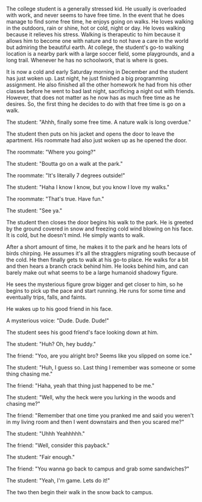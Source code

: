The college student is a generally stressed kid. He usually is overloaded with work, and never seems to have free time. In the event that he does manage to find some free time, he enjoys going on walks. He loves walking in the outdoors, rain or shine, hot or cold, night or day. He loves walking because it relieves his stress. Walking is therapeutic to him because it allows him to become one with nature and to not have a care in the world but admiring the beautiful earth. At college, the student's go-to walking location is a nearby park with a large soccer field, some playgrounds, and a long trail. Whenever he has no schoolwork, that is where is goes.

It is now a cold and early Saturday morning in December and the student has just woken up. Last night, he just finished a big programming assignment. He also finished all the other homework he had from his other classes before he went to bad last night, sacrificing a night out with friends. However, that does not matter as he now has as much free time as he desires. So, the first thing he decides to do with that free time is go on a walk.

The student: "Ahhh, finally some free time. A nature walk is long overdue."

The student then puts on his jacket and opens the door to leave the apartment. His roommate had also just woken up as he opened the door.

The roommate: "Where you going?"

The student: "Boutta go on a walk at the park."

The roommate: "It's literally 7 degrees outside!"

The student: "Haha I know I know, but you know I love my walks."

The roommate: "That's true. Have fun."

The student: "See ya."

The student then closes the door begins his walk to the park. He is greeted by the ground covered in snow and freezing cold wind blowing on his face. It is cold, but he doesn't mind. He simply wants to walk.

After a short amount of time, he makes it to the park and he hears lots of birds chirping. He assumes it's all the stragglers migrating south because of the cold. He then finally gets to walk at his go-to place. He walks for a bit and then hears a branch crack behind him. He looks behind him, and can barely make out what seems to be a large humanoid shadowy figure.

He sees the mysterious figure grow bigger and get closer to him, so he begins to pick up the pace and start running. He runs for some time and eventually trips, falls, and faints.

He wakes up to his good friend in his face.

A mysterious voice: "Dude. Dude. Dude!"

The student sees his good friend's face looking down at him.

The student: "Huh? Oh, hey buddy."

The friend: "Yoo, are you alright bro? Seems like you slipped on some ice."

The student: "Huh, I guess so. Last thing I remember was someone or some thing chasing me."

The friend: "Haha, yeah that thing just happened to be me."

The student: "Well, why the heck were you lurking in the woods and chasing me?"

The friend: "Remember that one time you pranked me and said you weren't in my living room and then I went downstairs and then you scared me?"

The student: "Uhhh Yeahhhhh."

The friend: "Well, consider this payback."

The student: "Fair enough."

The friend: "You wanna go back to campus and grab some sandwiches?"

The student: "Yeah, I'm game. Lets do it!"

The two then begin their walk in the snow back to campus.
